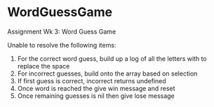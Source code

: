 # WordGuessGame
Assignment Wk 3: Word Guess Game

Unable to resolve the following items:
1. For the correct word guess, build up a log of all the letters with to replace the space
2. For incorrect guesses, build onto the array based on selection   
3. If first guess is correct, incorrect returns undefined
4. Once word is reached the give win message and reset
5. Once remaining guesses is nil then give lose message
